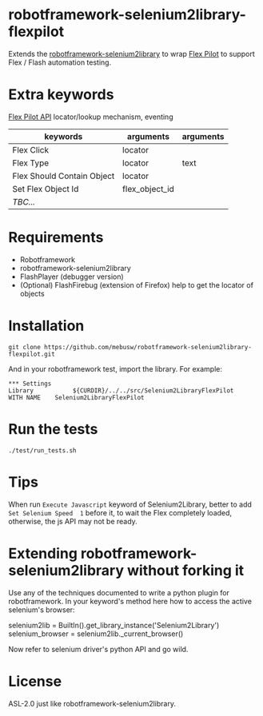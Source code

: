 robotframework-selenium2library-flexpilot
==========================================
Extends the [robotframework-selenium2library](https://github.com/rtomac/robotframework-selenium2library/ "robotframework-selenium2library") to wrap [Flex Pilot](https://github.com/mde/flex-pilot) to support Flex / Flash automation testing. 


Extra keywords
==============

[Flex Pilot API](https://github.com/mde/flex-pilot/wiki/api)
locator/lookup mechanism, eventing

| keywords                   | arguments      | arguments |
| ----                       | ----           | ----      |
| Flex Click                 | locator        |           |
| Flex Type                  | locator        | text      |
| Flex Should Contain Object | locator        |           |
| Set Flex Object Id         | flex_object_id |           |
| *TBC...*                   |                |           |


Requirements
============
* Robotframework
* robotframework-selenium2library
* FlashPlayer (debugger version)
* (Optional) FlashFirebug (extension of Firefox) help to get the locator of objects

Installation
============

    git clone https://github.com/mebusw/robotframework-selenium2library-flexpilot.git

And in your robotframework test, import the library. For example:

    *** Settings
    Library           ${CURDIR}/../../src/Selenium2LibraryFlexPilot    WITH NAME    Selenium2LibraryFlexPilot


Run the tests
=============

    ./test/run_tests.sh

Tips
====

When run `Execute Javascript` keyword of Selenium2Library, better to add `Set Selenium Speed  1` before it, to wait the Flex completely loaded, otherwise, the js API may not be ready.


Extending robotframework-selenium2library without forking it
============================================================
Use any of the techniques documented to write a python plugin for robotframework.
In your keyword's method here how to access the active selenium's browser:

   selenium2lib = BuiltIn().get_library_instance('Selenium2Library')
   selenium_browser = selenium2lib._current_browser()

Now refer to selenium driver's python API and go wild.

    
License
=======
ASL-2.0 just like robotframework-selenium2library.
